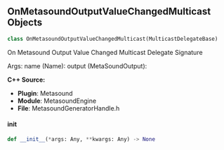 ## OnMetasoundOutputValueChangedMulticast Objects

```python
class OnMetasoundOutputValueChangedMulticast(MulticastDelegateBase)
```

On Metasound Output Value Changed Multicast  Delegate Signature

Args:
    name (Name): 
    output (MetaSoundOutput):

**C++ Source:**

- **Plugin**: Metasound
- **Module**: MetasoundEngine
- **File**: MetasoundGeneratorHandle.h

<a id="unreal.OnMetasoundOutputValueChangedMulticast.__init__"></a>

#### __init__

```python
def __init__(*args: Any, **kwargs: Any) -> None
```

<a id="unreal.OnAudioRadialSliderValueChangedEvent"></a>